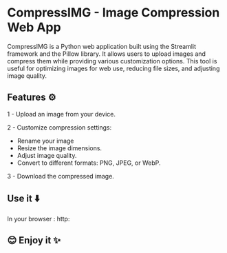 # CompressIMG - Image Compression Web App

CompressIMG is a Python web application built using the Streamlit framework and the Pillow library. It allows users to upload images and compress them while providing various customization options. This tool is useful for optimizing images for web use, reducing file sizes, and adjusting image quality.

## Features ⚙️

1 - Upload an image from your device.

2 - Customize compression settings:
  - Rename your image
  - Resize the image dimensions.
  - Adjust image quality.
  - Convert to different formats: PNG, JPEG, or WebP.
  
3 - Download the compressed image.


## Use it ⬇️
In your browser : http:

## 😊 Enjoy it ✨
